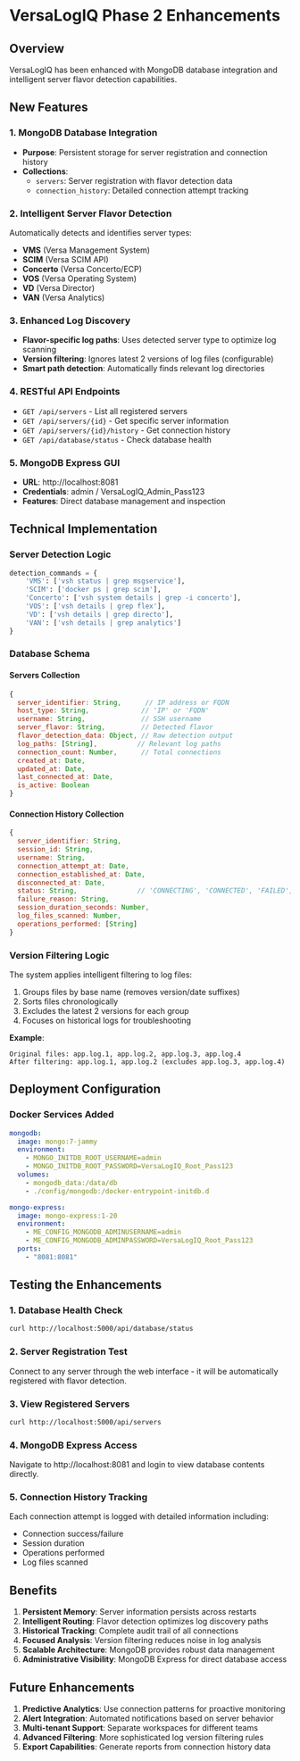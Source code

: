 # VersaLogIQ Phase 2 Enhancements

## Overview
VersaLogIQ has been enhanced with MongoDB database integration and intelligent server flavor detection capabilities.

## New Features

### 1. MongoDB Database Integration
- **Purpose**: Persistent storage for server registration and connection history
- **Collections**:
  - `servers`: Server registration with flavor detection data
  - `connection_history`: Detailed connection attempt tracking

### 2. Intelligent Server Flavor Detection
Automatically detects and identifies server types:
- **VMS** (Versa Management System)
- **SCIM** (Versa SCIM API)
- **Concerto** (Versa Concerto/ECP)
- **VOS** (Versa Operating System)
- **VD** (Versa Director)
- **VAN** (Versa Analytics)

### 3. Enhanced Log Discovery
- **Flavor-specific log paths**: Uses detected server type to optimize log scanning
- **Version filtering**: Ignores latest 2 versions of log files (configurable)
- **Smart path detection**: Automatically finds relevant log directories

### 4. RESTful API Endpoints
- `GET /api/servers` - List all registered servers
- `GET /api/servers/{id}` - Get specific server information
- `GET /api/servers/{id}/history` - Get connection history
- `GET /api/database/status` - Check database health

### 5. MongoDB Express GUI
- **URL**: http://localhost:8081
- **Credentials**: admin / VersaLogIQ_Admin_Pass123
- **Features**: Direct database management and inspection

## Technical Implementation

### Server Detection Logic
```python
detection_commands = {
    'VMS': ['vsh status | grep msgservice'],
    'SCIM': ['docker ps | grep scim'],
    'Concerto': ['vsh system details | grep -i concerto'],
    'VOS': ['vsh details | grep flex'],
    'VD': ['vsh details | grep directo'],
    'VAN': ['vsh details | grep analytics']
}
```

### Database Schema

#### Servers Collection
```javascript
{
  server_identifier: String,      // IP address or FQDN
  host_type: String,             // 'IP' or 'FQDN'  
  username: String,              // SSH username
  server_flavor: String,         // Detected flavor
  flavor_detection_data: Object, // Raw detection output
  log_paths: [String],          // Relevant log paths
  connection_count: Number,      // Total connections
  created_at: Date,
  updated_at: Date,
  last_connected_at: Date,
  is_active: Boolean
}
```

#### Connection History Collection
```javascript
{
  server_identifier: String,
  session_id: String,
  username: String,
  connection_attempt_at: Date,
  connection_established_at: Date,
  disconnected_at: Date,
  status: String,               // 'CONNECTING', 'CONNECTED', 'FAILED', 'DISCONNECTED'
  failure_reason: String,
  session_duration_seconds: Number,
  log_files_scanned: Number,
  operations_performed: [String]
}
```

### Version Filtering Logic
The system applies intelligent filtering to log files:
1. Groups files by base name (removes version/date suffixes)
2. Sorts files chronologically
3. Excludes the latest 2 versions for each group
4. Focuses on historical logs for troubleshooting

**Example**:
```
Original files: app.log.1, app.log.2, app.log.3, app.log.4
After filtering: app.log.1, app.log.2 (excludes app.log.3, app.log.4)
```

## Deployment Configuration

### Docker Services Added
```yaml
mongodb:
  image: mongo:7-jammy
  environment:
    - MONGO_INITDB_ROOT_USERNAME=admin
    - MONGO_INITDB_ROOT_PASSWORD=VersaLogIQ_Root_Pass123
  volumes:
    - mongodb_data:/data/db
    - ./config/mongodb:/docker-entrypoint-initdb.d

mongo-express:
  image: mongo-express:1-20
  environment:
    - ME_CONFIG_MONGODB_ADMINUSERNAME=admin
    - ME_CONFIG_MONGODB_ADMINPASSWORD=VersaLogIQ_Root_Pass123
  ports:
    - "8081:8081"
```

## Testing the Enhancements

### 1. Database Health Check
```bash
curl http://localhost:5000/api/database/status
```

### 2. Server Registration Test
Connect to any server through the web interface - it will be automatically registered with flavor detection.

### 3. View Registered Servers
```bash
curl http://localhost:5000/api/servers
```

### 4. MongoDB Express Access
Navigate to http://localhost:8081 and login to view database contents directly.

### 5. Connection History Tracking
Each connection attempt is logged with detailed information including:
- Connection success/failure
- Session duration
- Operations performed
- Log files scanned

## Benefits

1. **Persistent Memory**: Server information persists across restarts
2. **Intelligent Routing**: Flavor detection optimizes log discovery paths
3. **Historical Tracking**: Complete audit trail of all connections
4. **Focused Analysis**: Version filtering reduces noise in log analysis
5. **Scalable Architecture**: MongoDB provides robust data management
6. **Administrative Visibility**: MongoDB Express for direct database access

## Future Enhancements

1. **Predictive Analytics**: Use connection patterns for proactive monitoring
2. **Alert Integration**: Automated notifications based on server behavior
3. **Multi-tenant Support**: Separate workspaces for different teams
4. **Advanced Filtering**: More sophisticated log version filtering rules
5. **Export Capabilities**: Generate reports from connection history data